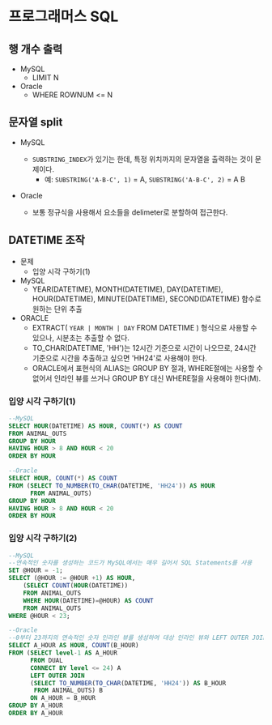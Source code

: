 #   프로그래머스 SQL

##  행 개수 출력
*   MySQL
    *   LIMIT N
*   Oracle
    *   WHERE ROWNUM <= N

##  문자열 split
*   MySQL
    *   `SUBSTRING_INDEX`가 있기는 한데, 특정 위치까지의 문자열을 출력하는 것이 문제이다.
        *   예: `SUBSTRING('A-B-C', 1)` = A, `SUBSTRING('A-B-C', 2)` = A B

*   Oracle
    *   보통 정규식을 사용해서 요소들을 delimeter로 분할하여 접근한다.

##  DATETIME 조작
*   문제
    *   입양 시각 구하기(1)
*   MySQL
    *   YEAR(DATETIME), MONTH(DATETIME), DAY(DATETIME), HOUR(DATETIME), MINUTE(DATETIME), SECOND(DATETIME) 함수로 원하는 단위 추출
*   ORACLE
    *   EXTRACT( `YEAR | MONTH | DAY` FROM DATETIME ) 형식으로 사용할 수 있으나, 시분초는 추출할 수 없다.
    *   TO_CHAR(DATETIME, 'HH')는 12시간 기준으로 시간이 나오므로, 24시간 기준으로 시간을 추출하고 싶으면 'HH24'로 사용해야 한다.
    *    ORACLE에서 표현식의 ALIAS는 GROUP BY 절과, WHERE절에는 사용할 수 없어서 인라인 뷰를 쓰거나 GROUP BY 대신 WHERE절을 사용해야 한다(M).

### 입양 시각 구하기(1)
```sql
--MySQL
SELECT HOUR(DATETIME) AS HOUR, COUNT(*) AS COUNT
FROM ANIMAL_OUTS
GROUP BY HOUR
HAVING HOUR > 8 AND HOUR < 20
ORDER BY HOUR
```

```sql
--Oracle
SELECT HOUR, COUNT(*) AS COUNT
FROM (SELECT TO_NUMBER(TO_CHAR(DATETIME, 'HH24')) AS HOUR
      FROM ANIMAL_OUTS)
GROUP BY HOUR
HAVING HOUR > 8 AND HOUR < 20
ORDER BY HOUR
```

### 입양 시각 구하기(2)
```sql
--MySQL
--연속적인 숫자를 생성하는 코드가 MySQL에서는 매우 길어서 SQL Statements를 사용
SET @HOUR = -1;
SELECT (@HOUR := @HOUR +1) AS HOUR,
    (SELECT COUNT(HOUR(DATETIME))
    FROM ANIMAL_OUTS 
    WHERE HOUR(DATETIME)=@HOUR) AS COUNT 
    FROM ANIMAL_OUTS
WHERE @HOUR < 23;
```

```sql
--Oracle
--0부터 23까지의 연속적인 숫자 인라인 뷰를 생성하여 대상 인라인 뷰와 LEFT OUTER JOIN을 수행
SELECT A_HOUR AS HOUR, COUNT(B_HOUR)
FROM (SELECT level-1 AS A_HOUR
      FROM DUAL
      CONNECT BY level <= 24) A
      LEFT OUTER JOIN
      (SELECT TO_NUMBER(TO_CHAR(DATETIME, 'HH24')) AS B_HOUR
       FROM ANIMAL_OUTS) B
      ON A_HOUR = B_HOUR
GROUP BY A_HOUR
ORDER BY A_HOUR
```

